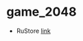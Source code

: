 # game_2048
- RuStore [link]([https://docs.flutter.dev/get-started/codelab](https://www.rustore.ru/catalog/app/com.example.game_2048))

